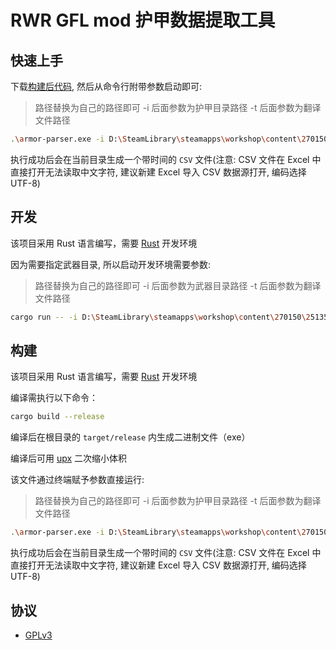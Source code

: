 # RWR GFL mod 护甲数据提取工具

## 快速上手

下载[构建后代码](https://github.com/Kreedzt/rwr-gfl-weapon-parser/releases), 然后从命令行附带参数启动即可:

> 路径替换为自己的路径即可
> -i 后面参数为护甲目录路径
> -t 后面参数为翻译文件路径

``` sh
.\armor-parser.exe -i D:\SteamLibrary\steamapps\workshop\content\270150\2513537759\media\packages\Girls_FrontLine\weapons -t D:\SteamLibrary\steamapps\workshop\content\270150\2513537759\media\packages\Girls_FrontLine\languages\cn\translation_weapon.xml
```

执行成功后会在当前目录生成一个带时间的 `CSV` 文件(注意: CSV 文件在 Excel 中直接打开无法读取中文字符, 建议新建 Excel 导入 CSV 数据源打开, 编码选择 UTF-8)

## 开发

该项目采用 Rust 语言编写，需要 [Rust](https://www.rust-lang.org/) 开发环境

因为需要指定武器目录, 所以启动开发环境需要参数:

> 路径替换为自己的路径即可
> -i 后面参数为武器目录路径
> -t 后面参数为翻译文件路径

``` sh
cargo run -- -i D:\SteamLibrary\steamapps\workshop\content\270150\2513537759\media\packages\Girls_FrontLine\weapons -t D:\SteamLibrary\steamapps\workshop\content\270150\2513537759\media\packages\Girls_FrontLine\languages\cn\translation_weapon.xml
```

## 构建

该项目采用 Rust 语言编写，需要 [Rust](https://www.rust-lang.org/) 开发环境

编译需执行以下命令：
```bash
cargo build --release
```

编译后在根目录的 `target/release` 内生成二进制文件（exe）

编译后可用 [upx](https://github.com/upx/upx) 二次缩小体积

该文件通过终端赋予参数直接运行:

> 路径替换为自己的路径即可
> -i 后面参数为护甲目录路径
> -t 后面参数为翻译文件路径

``` sh
.\armor-parser.exe -i D:\SteamLibrary\steamapps\workshop\content\270150\2513537759\media\packages\Girls_FrontLine\weapons -t D:\SteamLibrary\steamapps\workshop\content\270150\2513537759\media\packages\Girls_FrontLine\languages\cn\translation_weapon.xml
```

执行成功后会在当前目录生成一个带时间的 `CSV` 文件(注意: CSV 文件在 Excel 中直接打开无法读取中文字符, 建议新建 Excel 导入 CSV 数据源打开, 编码选择 UTF-8)

## 协议

- [GPLv3](https://opensource.org/licenses/GPL-3.0)
